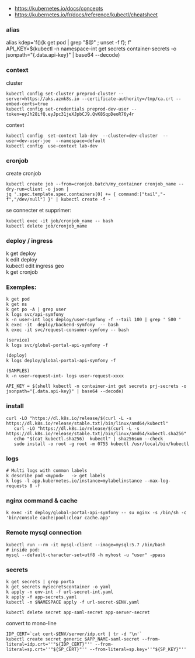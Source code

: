 - https://kubernetes.io/docs/concepts  
- https://kubernetes.io/fr/docs/reference/kubectl/cheatsheet  
   
### alias

alias kdep='f(){k get pod | grep "$@" ; unset -f f}; f'     
API_KEY=$(kubectl -n namespace-int get secrets container-secrets -o jsonpath="{.data.api-key}" | base64 --decode)  

### context

cluster
```
kubectl config set-cluster preprod-cluster --server=https://aks.azmk8s.io --certificate-authority=/tmp/ca.crt --embed-certs=true
kubectl config set-credentials preprod-dev-user --token=eyJh28ifQ.eyJpc31jeXJpbCJ9.QvK8SqpDeoR76y4r
```

context
```
kubectl config  set-context lab-dev  --cluster=dev-cluster  --user=dev-user-joe  --namespace=default
kubectl config  use-context lab-dev
```

### cronjob

create cronjob
```
kubectl create job --from=cronjob.batch/my_container cronjob_name --dry-run=client -o json |
jq '.spec.template.spec.containers[0] += { command:["tail","-f","/dev/null"] }' | kubectl create -f -
```

se connecter et supprimer:
```
kubectl exec -it job/cronjob_name -- bash
kubectl delete job/cronjob_name
```

### deploy / ingress

k get deploy   
k edit deploy <pod-service>   
kubectl edit ingress geo   
k get cronjob  

### Exemples:

```
k get pod  
k get ns  
k get po -A | grep user
k logs svc/api-symfony     
k -n user-int logs deploy/user-symfony -f --tail 100 | grep ' 500 '  
k exec -it  deploy/backend-symfony  -- bash
k exec -it svc/request-consumer-symfony -- bash  
```

```
(service)  
k logs svc/global-portal-api-symfony -f   

(deploy)  
k logs deploy/global-portal-api-symfony -f   

(SAMPLES)  
k -n user-request-int- logs user-request-xxxx  

API_KEY = $(shell kubectl -n container-int get secrets prj-secrets -o jsonpath="{.data.api-key}" | base64 --decode)
```

### install

```
curl -LO "https://dl.k8s.io/release/$(curl -L -s https://dl.k8s.io/release/stable.txt)/bin/linux/amd64/kubectl"
   curl -LO "https://dl.k8s.io/release/$(curl -L -s https://dl.k8s.io/release/stable.txt)/bin/linux/amd64/kubectl.sha256"
   echo "$(cat kubectl.sha256)  kubectl" | sha256sum --check
   sudo install -o root -g root -m 0755 kubectl /usr/local/bin/kubectl
```

### logs

```
# Multi logs with common labels
k describe pod <mypod>   -> get labels
k logs -l app.kubernetes.io/instance=mylabelinstance --max-log-requests 8 -f 
```

### nginx command & cache

``` 
k exec -it deploy/global-portal-api-symfony -- su nginx -s /bin/sh -c 'bin/console cache:pool:clear cache.app' 
```

### Remote mysql connection

```
kubectl run --rm -it mysql-client --image=mysql:5.7 /bin/bash
# inside pod:
mysql --default-character-set=utf8 -h myhost -u "user" -ppass
```

### secrets

```
k get secrets | grep porta  
k get secrets mysecretscontainer -o yaml
k apply -n env-int -f url-secret-int.yaml
k apply -f app-secrets.yaml
kubectl -n $NAMESPACE apply -f url-secret-$ENV.yaml

kubectl delete secret app-saml-secret app-server-secret
```

convert to mono-line
```
IDP_CERT=`cat cert-$ENV/server/idp.crt | tr -d '\n'`
kubectl create secret generic $APP_NAME-saml-secret --from-literal=idp.crt=''"${IDP_CERT}"'' --from-literal=sp.crt=''"${SP_CERT}"'' --from-literal=sp.key=''"${SP_KEY}"''
```
